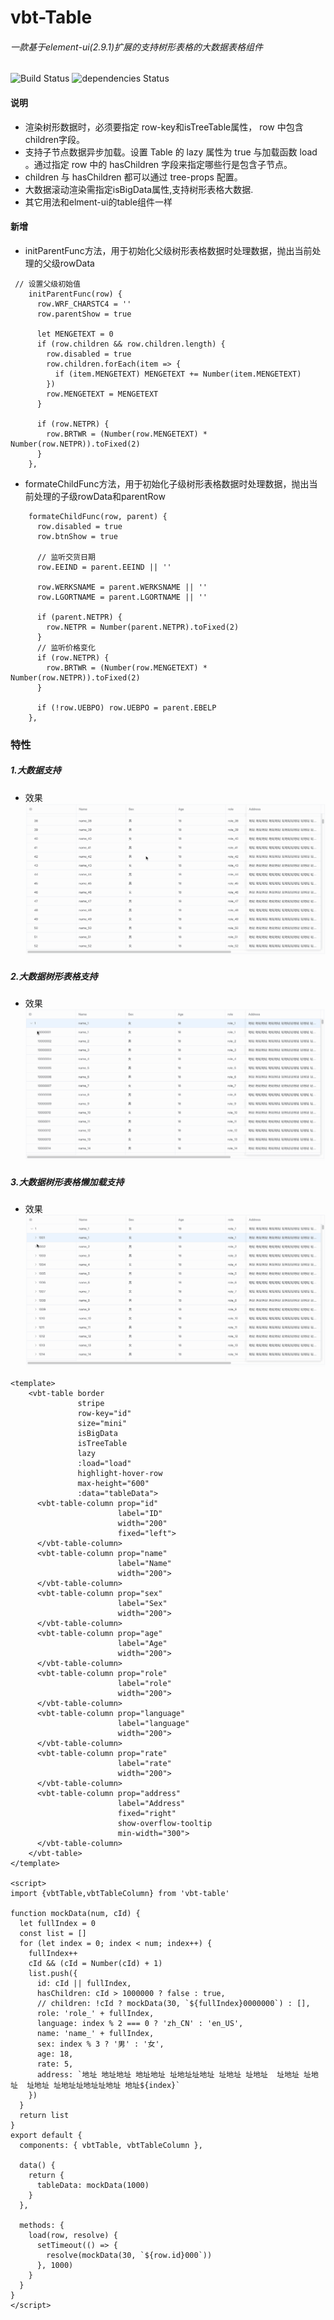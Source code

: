  # vbt-Table 
 ###### 一款基于element-ui(2.9.1)扩展的支持树形表格的大数据表格组件

![Build Status](https://img.shields.io/bundlephobia/minzip/vbt-table.svg)
![dependencies Status](https://img.shields.io/david/Spdino/vbt-table.svg)

#### 说明
- 渲染树形数据时，必须要指定 row-key和isTreeTable属性， row 中包含 children字段。
- 支持子节点数据异步加载。设置 Table 的 lazy 属性为 true 与加载函数 load 。通过指定 row 中的 hasChildren 字段来指定哪些行是包含子节点。
- children 与 hasChildren 都可以通过 tree-props 配置。
- 大数据滚动渲染需指定isBigData属性,支持树形表格大数据.
- 其它用法和elment-ui的table组件一样


#### 新增
- initParentFunc方法，用于初始化父级树形表格数据时处理数据，抛出当前处理的父级rowData

```
 // 设置父级初始值
    initParentFunc(row) {
      row.WRF_CHARSTC4 = ''
      row.parentShow = true

      let MENGETEXT = 0
      if (row.children && row.children.length) {
        row.disabled = true
        row.children.forEach(item => {
          if (item.MENGETEXT) MENGETEXT += Number(item.MENGETEXT)
        })
        row.MENGETEXT = MENGETEXT
      }

      if (row.NETPR) {
        row.BRTWR = (Number(row.MENGETEXT) * Number(row.NETPR)).toFixed(2)
      }
    },
```

- formateChildFunc方法，用于初始化子级树形表格数据时处理数据，抛出当前处理的子级rowData和parentRow


```
    formateChildFunc(row, parent) {
      row.disabled = true
      row.btnShow = true

      // 监听交货日期
      row.EEIND = parent.EEIND || ''

      row.WERKSNAME = parent.WERKSNAME || ''
      row.LGORTNAME = parent.LGORTNAME || ''

      if (parent.NETPR) {
        row.NETPR = Number(parent.NETPR).toFixed(2)
      }
      // 监听价格变化
      if (row.NETPR) {
        row.BRTWR = (Number(row.MENGETEXT) * Number(row.NETPR)).toFixed(2)
      }

      if (!row.UEBPO) row.UEBPO = parent.EBELP
    },
```



### 特性
##### 1.大数据支持
- 效果
![images command](public/1.gif)

##### 2.大数据树形表格支持
- 效果
![images command](public/2.gif)


##### 3.大数据树形表格懒加载支持
- 效果
![images command](public/3.gif)


```
<template>
    <vbt-table border
               stripe
               row-key="id"
               size="mini"
               isBigData
               isTreeTable
               lazy
               :load="load"
               highlight-hover-row
               max-height="600"
               :data="tableData">
      <vbt-table-column prop="id"
                        label="ID"
                        width="200"
                        fixed="left">
      </vbt-table-column>
      <vbt-table-column prop="name"
                        label="Name"
                        width="200">
      </vbt-table-column>
      <vbt-table-column prop="sex"
                        label="Sex"
                        width="200">
      </vbt-table-column>
      <vbt-table-column prop="age"
                        label="Age"
                        width="200">
      </vbt-table-column>
      <vbt-table-column prop="role"
                        label="role"
                        width="200">
      </vbt-table-column>
      <vbt-table-column prop="language"
                        label="language"
                        width="200">
      </vbt-table-column>
      <vbt-table-column prop="rate"
                        label="rate"
                        width="200">
      </vbt-table-column>
      <vbt-table-column prop="address"
                        label="Address"
                        fixed="right"
                        show-overflow-tooltip
                        min-width="300">
      </vbt-table-column>
    </vbt-table>
</template>

<script>
import {vbtTable,vbtTableColumn} from 'vbt-table'

function mockData(num, cId) {
  let fullIndex = 0
  const list = []
  for (let index = 0; index < num; index++) {
    fullIndex++
    cId && (cId = Number(cId) + 1)
    list.push({
      id: cId || fullIndex,
      hasChildren: cId > 1000000 ? false : true,
      // children: !cId ? mockData(30, `${fullIndex}0000000`) : [],
      role: 'role_' + fullIndex,
      language: index % 2 === 0 ? 'zh_CN' : 'en_US',
      name: 'name_' + fullIndex,
      sex: index % 3 ? '男' : '女',
      age: 18,
      rate: 5,
      address: `地址 地址地址 地址地址 址地址址地址 址地址 址地址  址地址 址地址  址地址 址地址址地址址地址 地址${index}`
    })
  }
  return list
}
export default {
  components: { vbtTable, vbtTableColumn },

  data() {
    return {
      tableData: mockData(1000)
    }
  },

  methods: {
    load(row, resolve) {
      setTimeout(() => {
        resolve(mockData(30, `${row.id}000`))
      }, 1000)
    }
  }
}
</script>

```

